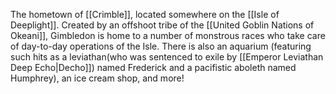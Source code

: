 The hometown of [[Crimble]], located somewhere on the [[Isle of Deeplight]]. Created by an offshoot tribe of the [[United Goblin Nations of Okeani]], Gimbledon is home to a number of monstrous races who take care of day-to-day operations of the Isle. There is also an aquarium (featuring such hits as a leviathan(who was sentenced to exile by [[Emperor Leviathan Deep Echo|Decho]]) named Frederick and a pacifistic aboleth named Humphrey), an ice cream shop, and more!